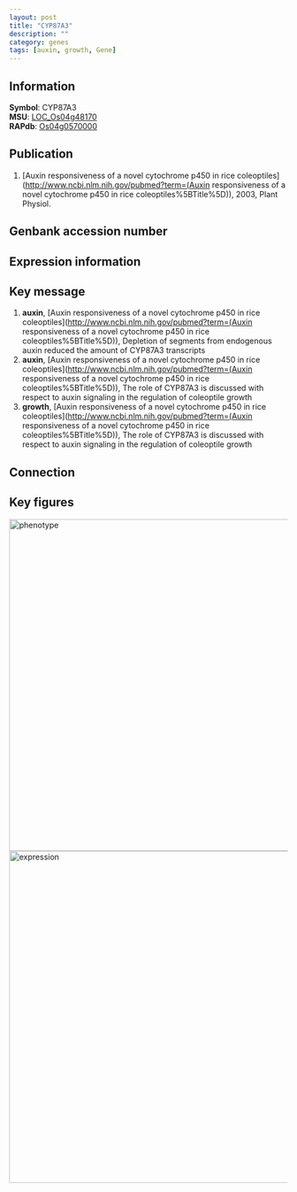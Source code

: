 ```yaml
---
layout: post
title: "CYP87A3"
description: ""
category: genes
tags: [auxin, growth, Gene]
---
```


## Information
__Symbol__: CYP87A3  
__MSU__: [LOC_Os04g48170](http://rice.plantbiology.msu.edu/cgi-bin/ORF_infopage.cgi?orf=LOC_Os04g48170)  
__RAPdb__: [Os04g0570000](http://rapdb.dna.affrc.go.jp/viewer/gbrowse_details/irgsp1?name=Os04g0570000)  

## Publication
1. [Auxin responsiveness of a novel cytochrome p450 in rice coleoptiles](http://www.ncbi.nlm.nih.gov/pubmed?term=(Auxin responsiveness of a novel cytochrome p450 in rice coleoptiles%5BTitle%5D)), 2003, Plant Physiol.

## Genbank accession number

## Expression information

## Key message
1. __auxin__, [Auxin responsiveness of a novel cytochrome p450 in rice coleoptiles](http://www.ncbi.nlm.nih.gov/pubmed?term=(Auxin responsiveness of a novel cytochrome p450 in rice coleoptiles%5BTitle%5D)),  Depletion of segments from endogenous auxin reduced the amount of CYP87A3 transcripts
2. __auxin__, [Auxin responsiveness of a novel cytochrome p450 in rice coleoptiles](http://www.ncbi.nlm.nih.gov/pubmed?term=(Auxin responsiveness of a novel cytochrome p450 in rice coleoptiles%5BTitle%5D)),  The role of CYP87A3 is discussed with respect to auxin signaling in the regulation of coleoptile growth
3. __growth__, [Auxin responsiveness of a novel cytochrome p450 in rice coleoptiles](http://www.ncbi.nlm.nih.gov/pubmed?term=(Auxin responsiveness of a novel cytochrome p450 in rice coleoptiles%5BTitle%5D)),  The role of CYP87A3 is discussed with respect to auxin signaling in the regulation of coleoptile growth

## Connection

## Key figures
<img src="http://ricencode.github.io/images/CYP87A3.pheno.png" alt="phenotype"  style="width: 600px;"/>

<img src="http://ricencode.github.io/images/CYP87A3.exp.png" alt="expression"  style="width: 600px;"/>


